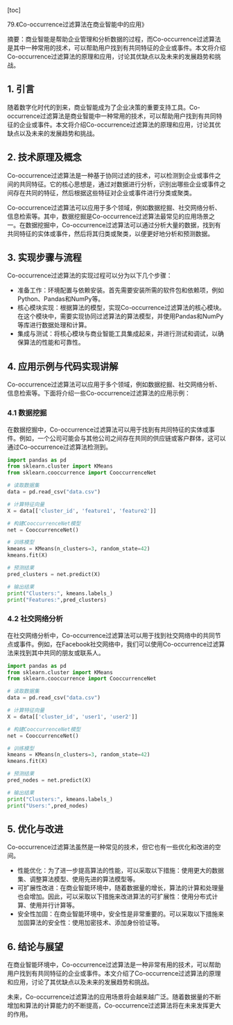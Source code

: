 
[toc]                    
                
                
79.《Co-occurrence过滤算法在商业智能中的应用》

摘要：商业智能是帮助企业管理和分析数据的过程，而Co-occurrence过滤算法是其中一种常用的技术，可以帮助用户找到有共同特征的企业或事件。本文将介绍Co-occurrence过滤算法的原理和应用，讨论其优缺点以及未来的发展趋势和挑战。

## 1. 引言

随着数字化时代的到来，商业智能成为了企业决策的重要支持工具。Co-occurrence过滤算法是商业智能中一种常用的技术，可以帮助用户找到有共同特征的企业或事件。本文将介绍Co-occurrence过滤算法的原理和应用，讨论其优缺点以及未来的发展趋势和挑战。

## 2. 技术原理及概念

Co-occurrence过滤算法是一种基于协同过滤的技术，可以检测到企业或事件之间的共同特征。它的核心思想是，通过对数据进行分析，识别出哪些企业或事件之间存在共同的特征，然后根据这些特征对企业或事件进行分类或聚类。

Co-occurrence过滤算法可以应用于多个领域，例如数据挖掘、社交网络分析、信息检索等。其中，数据挖掘是Co-occurrence过滤算法最常见的应用场景之一。在数据挖掘中，Co-occurrence过滤算法可以通过分析大量的数据，找到有共同特征的实体或事件，然后将其归类或聚类，以便更好地分析和预测数据。

## 3. 实现步骤与流程

Co-occurrence过滤算法的实现过程可以分为以下几个步骤：

- 准备工作：环境配置与依赖安装。首先需要安装所需的软件包和依赖项，例如Python、Pandas和NumPy等。
- 核心模块实现：根据算法的模型，实现Co-occurrence过滤算法的核心模块。在这个模块中，需要实现协同过滤算法的算法模型，并使用Pandas和NumPy等库进行数据处理和计算。
- 集成与测试：将核心模块与商业智能工具集成起来，并进行测试和调试，以确保算法的性能和可靠性。

## 4. 应用示例与代码实现讲解

Co-occurrence过滤算法可以应用于多个领域，例如数据挖掘、社交网络分析、信息检索等。下面将介绍一些Co-occurrence过滤算法的应用示例：

### 4.1 数据挖掘

在数据挖掘中，Co-occurrence过滤算法可以用于找到有共同特征的实体或事件。例如，一个公司可能会与其他公司之间存在共同的供应链或客户群体，这可以通过Co-occurrence过滤算法检测到。

```python
import pandas as pd
from sklearn.cluster import KMeans
from sklearn.cooccurrence import CooccurrenceNet

# 读取数据集
data = pd.read_csv("data.csv")

# 计算特征向量
X = data[['cluster_id', 'feature1', 'feature2']]

# 构建CooccurrenceNet模型
net = CooccurrenceNet()

# 训练模型
kmeans = KMeans(n_clusters=3, random_state=42)
kmeans.fit(X)

# 预测结果
pred_clusters = net.predict(X)

# 输出结果
print("Clusters:", kmeans.labels_)
print("Features:",pred_clusters)
```

### 4.2 社交网络分析

在社交网络分析中，Co-occurrence过滤算法可以用于找到社交网络中的共同节点或事件。例如，在Facebook社交网络中，我们可以使用Co-occurrence过滤算法来找到其中共同的朋友或联系人。

```python
import pandas as pd
from sklearn.cluster import KMeans
from sklearn.cooccurrence import CooccurrenceNet

# 读取数据集
data = pd.read_csv("data.csv")

# 计算特征向量
X = data[['cluster_id', 'user1', 'user2']]

# 构建CooccurrenceNet模型
net = CooccurrenceNet()

# 训练模型
kmeans = KMeans(n_clusters=3, random_state=42)
kmeans.fit(X)

# 预测结果
pred_nodes = net.predict(X)

# 输出结果
print("Clusters:", kmeans.labels_)
print("Users:",pred_nodes)
```

## 5. 优化与改进

Co-occurrence过滤算法虽然是一种常见的技术，但它也有一些优化和改进的空间。

- 性能优化：为了进一步提高算法的性能，可以采取以下措施：使用更大的数据集、调整算法模型、使用先进的算法模型等。
- 可扩展性改进：在商业智能环境中，随着数据量的增长，算法的计算和处理量也会增加。因此，可以采取以下措施来改进算法的可扩展性：使用分布式计算、使用并行计算等。
- 安全性加固：在商业智能环境中，安全性是非常重要的。可以采取以下措施来加固算法的安全性：使用加密技术、添加身份验证等。

## 6. 结论与展望

在商业智能环境中，Co-occurrence过滤算法是一种非常有用的技术，可以帮助用户找到有共同特征的企业或事件。本文介绍了Co-occurrence过滤算法的原理和应用，讨论了其优缺点以及未来的发展趋势和挑战。

未来，Co-occurrence过滤算法的应用场景将会越来越广泛。随着数据量的不断增加和算法的计算能力的不断提高，Co-occurrence过滤算法将在未来发挥更大的作用。

